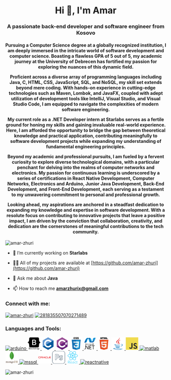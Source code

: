 <h1 align="center">Hi 👋, I'm Amar</h1>
<h3 align="center">A passionate back-end developer and software engineer from Kosovo</h3>
<h4 align="center">Pursuing a Computer Science degree at a globally recognized institution, I am deeply immersed in the intricate world of software development and computer science. Boasting a flawless GPA of 5 out of 5, my academic journey at the University of Debrecen has fortified my passion for exploring the nuances of this dynamic field.

Proficient across a diverse array of programming languages including Java, C, HTML, CSS, JavaScript, SQL, and NoSQL, my skill set extends beyond mere coding. With hands-on experience in cutting-edge technologies such as Maven, Lombok, and JavaFX, coupled with adept utilization of development tools like IntelliJ, Visual Studio, and Visual Studio Code, I am equipped to navigate the complexities of modern software engineering.

My current role as a .NET Developer intern at Starlabs serves as a fertile ground for honing my skills and gaining invaluable real-world experience. Here, I am afforded the opportunity to bridge the gap between theoretical knowledge and practical application, contributing meaningfully to software development projects while expanding my understanding of fundamental engineering principles.

Beyond my academic and professional pursuits, I am fueled by a fervent curiosity to explore diverse technological domains, with a particular penchant for delving into the realms of computer networks and electronics. My passion for continuous learning is underscored by a series of certifications in React Native Development, Computer Networks, Electronics and Arduino, Junior Java Development, Back-End Development, and Front-End Development, each serving as a testament to my unwavering commitment to personal and professional growth.

Looking ahead, my aspirations are anchored in a steadfast dedication to expanding my knowledge and expertise in software development. With a resolute focus on contributing to innovative projects that leave a positive impact, I am driven by the conviction that collaboration, creativity, and dedication are the cornerstones of meaningful contributions to the tech community.





 </h4>

<p align="left"> <img src="https://komarev.com/ghpvc/?username=amar-zhuri&label=Profile%20views&color=0e75b6&style=flat" alt="amar-zhuri" /> </p>

- 🔭 I’m currently working on **Starlabs**

- 👨‍💻 All of my projects are available at [https://github.com/amar-zhuri](https://github.com/amar-zhuri)

- 💬 Ask me about **Java**

- 📫 How to reach me **amarzhurix@gmail.com**

<h3 align="left">Connect with me:</h3>
<p align="left">
<a href="linkedin.com/in/amar-zhuri-671033259" target="blank"><img align="center" src="https://raw.githubusercontent.com/rahuldkjain/github-profile-readme-generator/master/src/images/icons/Social/linked-in-alt.svg" alt="amar-zhuri" height="30" width="40" /></a>
<a href="https://discord.gg/281835507070271489" target="blank"><img align="center" src="https://raw.githubusercontent.com/rahuldkjain/github-profile-readme-generator/master/src/images/icons/Social/discord.svg" alt="281835507070271489" height="30" width="40" /></a>
</p>

<h3 align="left">Languages and Tools:</h3>
<p align="left"> <a href="https://www.arduino.cc/" target="_blank" rel="noreferrer"> <img src="https://cdn.worldvectorlogo.com/logos/arduino-1.svg" alt="arduino" width="40" height="40"/> </a> <a href="https://getbootstrap.com" target="_blank" rel="noreferrer"> <img src="https://raw.githubusercontent.com/devicons/devicon/master/icons/bootstrap/bootstrap-plain-wordmark.svg" alt="bootstrap" width="40" height="40"/> </a> <a href="https://www.cprogramming.com/" target="_blank" rel="noreferrer"> <img src="https://raw.githubusercontent.com/devicons/devicon/master/icons/c/c-original.svg" alt="c" width="40" height="40"/> </a> <a href="https://www.w3schools.com/cs/" target="_blank" rel="noreferrer"> <img src="https://raw.githubusercontent.com/devicons/devicon/master/icons/csharp/csharp-original.svg" alt="csharp" width="40" height="40"/> </a> <a href="https://www.w3schools.com/css/" target="_blank" rel="noreferrer"> <img src="https://raw.githubusercontent.com/devicons/devicon/master/icons/css3/css3-original-wordmark.svg" alt="css3" width="40" height="40"/> </a> <a href="https://dotnet.microsoft.com/" target="_blank" rel="noreferrer"> <img src="https://raw.githubusercontent.com/devicons/devicon/master/icons/dot-net/dot-net-original-wordmark.svg" alt="dotnet" width="40" height="40"/> </a> <a href="https://www.w3.org/html/" target="_blank" rel="noreferrer"> <img src="https://raw.githubusercontent.com/devicons/devicon/master/icons/html5/html5-original-wordmark.svg" alt="html5" width="40" height="40"/> </a> <a href="https://www.java.com" target="_blank" rel="noreferrer"> <img src="https://raw.githubusercontent.com/devicons/devicon/master/icons/java/java-original.svg" alt="java" width="40" height="40"/> </a> <a href="https://developer.mozilla.org/en-US/docs/Web/JavaScript" target="_blank" rel="noreferrer"> <img src="https://raw.githubusercontent.com/devicons/devicon/master/icons/javascript/javascript-original.svg" alt="javascript" width="40" height="40"/> </a> <a href="https://www.mathworks.com/" target="_blank" rel="noreferrer"> <img src="https://upload.wikimedia.org/wikipedia/commons/2/21/Matlab_Logo.png" alt="matlab" width="40" height="40"/> </a> <a href="https://www.mongodb.com/" target="_blank" rel="noreferrer"> <img src="https://raw.githubusercontent.com/devicons/devicon/master/icons/mongodb/mongodb-original-wordmark.svg" alt="mongodb" width="40" height="40"/> </a> <a href="https://www.microsoft.com/en-us/sql-server" target="_blank" rel="noreferrer"> <img src="https://www.svgrepo.com/show/303229/microsoft-sql-server-logo.svg" alt="mssql" width="40" height="40"/> </a> <a href="https://www.oracle.com/" target="_blank" rel="noreferrer"> <img src="https://raw.githubusercontent.com/devicons/devicon/master/icons/oracle/oracle-original.svg" alt="oracle" width="40" height="40"/> </a> <a href="https://www.photoshop.com/en" target="_blank" rel="noreferrer"> <img src="https://raw.githubusercontent.com/devicons/devicon/master/icons/photoshop/photoshop-line.svg" alt="photoshop" width="40" height="40"/> </a> <a href="https://reactjs.org/" target="_blank" rel="noreferrer"> <img src="https://raw.githubusercontent.com/devicons/devicon/master/icons/react/react-original-wordmark.svg" alt="react" width="40" height="40"/> </a> <a href="https://reactnative.dev/" target="_blank" rel="noreferrer"> <img src="https://reactnative.dev/img/header_logo.svg" alt="reactnative" width="40" height="40"/> </a> </p>

<p><img align="center" src="https://github-readme-stats.vercel.app/api/top-langs?username=amar-zhuri&show_icons=true&locale=en&layout=compact" alt="amar-zhuri" /></p>
